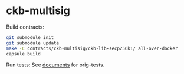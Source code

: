 # ckb-multisig

Build contracts:

``` sh
git submodule init
git submodule update
make -C contracts/ckb-multisig/ckb-lib-secp256k1/ all-over-docker
capsule build
```

Run tests:
See [documents](orig-tests/README.md) for orig-tests.
